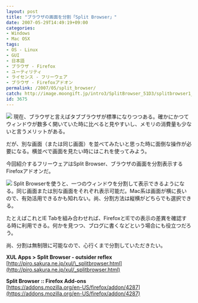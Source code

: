 ```yaml
---
layout: post
title: "ブラウザの画面を分割「Split Browser」"
date: 2007-05-29T14:49:19+09:00
categories:
- Windows
- Mac OSX
tags: 
- OS - Linux
- GUI
- 日本語
- ブラウザ - Firefox
- ユーティリティ
- ライセンス - フリーウェア
- ブラウザ - Firefoxアドオン
permalink: /2007/05/split_browser/
catch: http://image.moongift.jp/intro3/SplitBrowser_51D3/splitbrowser1_thumb.png
id: 3675
---
```

[![](http://image.moongift.jp/intro3/SplitBrowser_51D3/splitbrowser3_thumb.png)](http://image.moongift.jp/intro3/SplitBrowser_51D3/splitbrowser32.png) 現在、ブラウザと言えばタブブラウザが標準になりつつある。確かにかつてウィンドウが数多く開いていた時に比べると見やすいし、メモリの消費量も少ないと言うメリットがある。   
  
だが、別な画面（または同じ画面）を並べてみたいと思った時に面倒な操作が必要になる。横並べで画面を見たい時にはこれを使ってみよう。   
  
今回紹介するフリーウェアはSplit Browser、ブラウザの画面を分割表示するFirefoxアドオンだ。   
  
<!--more-->  
  
[![](http://image.moongift.jp/intro3/SplitBrowser_51D3/splitbrowser1_thumb.png)](http://image.moongift.jp/intro3/SplitBrowser_51D3/splitbrowser12.png) Split Browserを使うと、一つのウィンドウを分割して表示できるようになる。同じ画面または別な画面をそれぞれ表示可能だ。Mac系は画面が横に長いので、有効活用できるかも知れない。尚、分割方法は縦横がどちらでも選択できる。   
  
たとえばこれとIE Tabを組み合わせれば、FirefoxとIEでの表示の差異を確認する時に利用できる。何かを見つつ、ブログに書くなどという場合にも役立つだろう。   
  
尚、分割は無制限に可能なので、心行くまで分割していただきたい。   
  
**XUL Apps \> Split Browser - outsider reflex**  
[http://piro.sakura.ne.jp/xul/\_splitbrowser.html](http://piro.sakura.ne.jp/xul/_splitbrowser.html)  
  
**Split Browser :: Firefox Add-ons**  
[https://addons.mozilla.org/en-US/firefox/addon/4287](https://addons.mozilla.org/en-US/firefox/addon/4287)